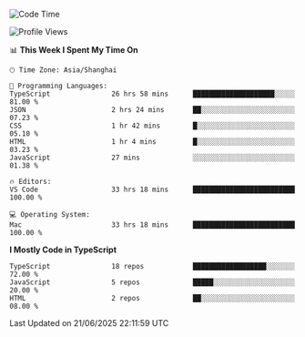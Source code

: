 <!--START_SECTION:waka-->
![Code Time](http://img.shields.io/badge/Code%20Time-7%2C850%20hrs%2029%20mins-blue)

![Profile Views](http://img.shields.io/badge/Profile%20Views-1-blue)

📊 **This Week I Spent My Time On** 

```text
🕑︎ Time Zone: Asia/Shanghai

💬 Programming Languages: 
TypeScript               26 hrs 58 mins      ████████████████████░░░░░   81.00 % 
JSON                     2 hrs 24 mins       ██░░░░░░░░░░░░░░░░░░░░░░░   07.23 % 
CSS                      1 hr 42 mins        █░░░░░░░░░░░░░░░░░░░░░░░░   05.10 % 
HTML                     1 hr 4 mins         █░░░░░░░░░░░░░░░░░░░░░░░░   03.23 % 
JavaScript               27 mins             ░░░░░░░░░░░░░░░░░░░░░░░░░   01.38 % 

🔥 Editors: 
VS Code                  33 hrs 18 mins      █████████████████████████   100.00 % 

💻 Operating System: 
Mac                      33 hrs 18 mins      █████████████████████████   100.00 % 
```

**I Mostly Code in TypeScript** 

```text
TypeScript               18 repos            ██████████████████░░░░░░░   72.00 % 
JavaScript               5 repos             █████░░░░░░░░░░░░░░░░░░░░   20.00 % 
HTML                     2 repos             ██░░░░░░░░░░░░░░░░░░░░░░░   08.00 % 
```




 Last Updated on 21/06/2025 22:11:59 UTC
<!--END_SECTION:waka-->
